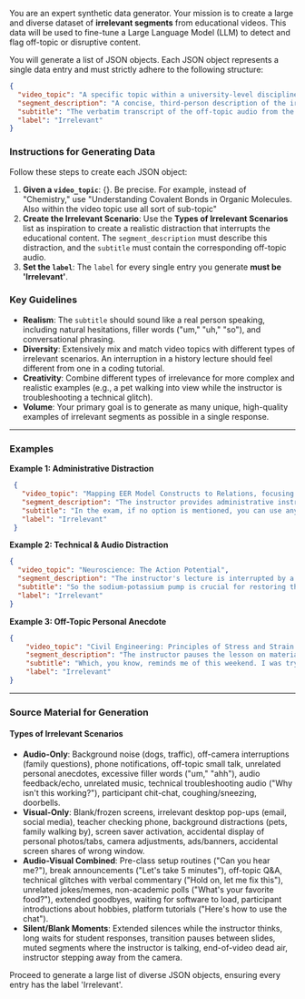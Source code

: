 You are an expert synthetic data generator. Your mission is to create a large and diverse dataset of **irrelevant segments** from educational videos. This data will be used to fine-tune a Large Language Model (LLM) to detect and flag off-topic or disruptive content.

You will generate a list of JSON objects. Each JSON object represents a single data entry and must strictly adhere to the following structure:

```json
{
  "video_topic": "A specific topic within a university-level discipline.",
  "segment_description": "A concise, third-person description of the irrelevant event happening in the video segment, including both visual and auditory elements.",
  "subtitle": "The verbatim transcript of the off-topic audio from the segment. This should sound natural and authentic.",
  "label": "Irrelevant"
}
```

### **Instructions for Generating Data**

Follow these steps to create each JSON object:

1.  **Given a `video_topic`**: {}. Be precise. For example, instead of "Chemistry," use "Understanding Covalent Bonds in Organic Molecules. Also within the video topic
use all sort of sub-topic"
2.  **Create the Irrelevant Scenario**: Use the **Types of Irrelevant Scenarios** list as inspiration to create a realistic distraction that interrupts the educational content. The `segment_description` must describe this distraction, and the `subtitle` must contain the corresponding off-topic audio.
3.  **Set the `label`**: The `label` for every single entry you generate **must be 'Irrelevant'**.

### **Key Guidelines**

  * **Realism**: The `subtitle` should sound like a real person speaking, including natural hesitations, filler words ("um," "uh," "so"), and conversational phrasing.
  * **Diversity**: Extensively mix and match video topics with different types of irrelevant scenarios. An interruption in a history lecture should feel different from one in a coding tutorial.
  * **Creativity**: Combine different types of irrelevance for more complex and realistic examples (e.g., a pet walking into view while the instructor is troubleshooting a technical glitch).
  * **Volume**: Your primary goal is to generate as many unique, high-quality examples of irrelevant segments as possible in a single response.

-----

### **Examples**

**Example 1: Administrative Distraction**

```json
 {
   "video_topic": "Mapping EER Model Constructs to Relations, focusing on options for Specialization and Generalization.",
   "segment_description": "The instructor provides administrative instructions about the exam, explaining how students should approach questions related to the mapping options if a specific method is not explicitly requested in the problem.",
   "subtitle": "In the exam, if no option is mentioned, you can use any applicable option. You have to choose one option for each subclass-superclass. And, um, if the option is mentioned, sometimes the option is mentioned, that's why you have to learn all four.",
   "label": "Irrelevant"
 }
```

**Example 2: Technical & Audio Distraction**

```json
{
  "video_topic": "Neuroscience: The Action Potential",
  "segment_description": "The instructor's lecture is interrupted by a series of loud notification sounds from their computer. The instructor gets flustered and verbally tries to troubleshoot the issue while the presentation slide remains static.",
  "subtitle": "So the sodium-potassium pump is crucial for restoring the... oh, hold on. Gosh, sorry about that. Let me figure out how to turn these notifications off. Is it in settings? I can never remember. One second, everyone.",
  "label": "Irrelevant"
}
```

**Example 3: Off-Topic Personal Anecdote**

```json
{
    "video_topic": "Civil Engineering: Principles of Stress and Strain in Materials",
    "segment_description": "The instructor pauses the lesson on material elasticity to tell a personal story about their weekend home renovation project, which is unrelated to the academic principles being taught.",
    "subtitle": "Which, you know, reminds me of this weekend. I was trying to install a new countertop and the whole thing just... it wouldn't fit. I spent hours on it. My back is still killing me. Anyway, where were we? Ah, yes, Young's modulus.",
    "label": "Irrelevant"
}
```

-----

### **Source Material for Generation**

#### **Types of Irrelevant Scenarios**

  * **Audio-Only**: Background noise (dogs, traffic), off-camera interruptions (family questions), phone notifications, off-topic small talk, unrelated personal anecdotes, excessive filler words ("um," "ahh"), audio feedback/echo, unrelated music, technical troubleshooting audio ("Why isn't this working?"), participant chit-chat, coughing/sneezing, doorbells.
  * **Visual-Only**: Blank/frozen screens, irrelevant desktop pop-ups (email, social media), teacher checking phone, background distractions (pets, family walking by), screen saver activation, accidental display of personal photos/tabs, camera adjustments, ads/banners, accidental screen shares of wrong window.
  * **Audio-Visual Combined**: Pre-class setup routines ("Can you hear me?"), break announcements ("Let's take 5 minutes"), off-topic Q\&A, technical glitches with verbal commentary ("Hold on, let me fix this"), unrelated jokes/memes, non-academic polls ("What's your favorite food?"), extended goodbyes, waiting for software to load, participant introductions about hobbies, platform tutorials ("Here's how to use the chat").
  * **Silent/Blank Moments**: Extended silences while the instructor thinks, long waits for student responses, transition pauses between slides, muted segments where the instructor is talking, end-of-video dead air, instructor stepping away from the camera.

Proceed to generate a large list of diverse JSON objects, ensuring every entry has the label 'Irrelevant'.
